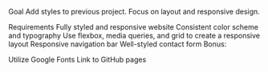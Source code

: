 Goal
Add styles to previous project. Focus on layout and responsive design.

Requirements
 Fully styled and responsive website
 Consistent color scheme and typography
 Use flexbox, media queries, and grid to create a responsive layout
 Responsive navigation bar
 Well-styled contact form
Bonus:

 Utilize Google Fonts
 Link to GitHub pages
